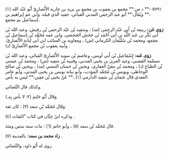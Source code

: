 ٥٧٩١ -** د س:** مجمع بن يعقوب بن مجمع بن يزيد بن جارية الأَنْصارِيّ أَبُو عَبْد الله (١) ،** ويُقال:** أبو عبد الرحمن المدني القبائي، حفيد الذي قبله، وابن عم إبراهيم بن إسماعيل بم مجمع.

**رَوَى عَن:** ربيعة بْن أَبي عَبْد الرحمن (مد) ، وسَعِيد بْن عَبْد الرحمن بْن رقيش، وعبد الله بْن أَبي بَكْر بن عَبد اللَّهِ بن أَبي أَحْمَد بْن جحش الجحشي، وابن عمه مُحَمَّد بْن إسماعيل بْن مجمع، ومحمد بْن سُلَيْمان الكرماني (س) ، ومعاوية بن السائب ابن أَبي لبابة الأَنْصارِيّ، وأبيه يعقوب بْن مجمع الأَنْصارِيّ (د) .

**رَوَى عَنه:** إِسْمَاعِيل بْن أَبي أويس، وعاصم بْن سويد الأَنْصارِيّ القبائي، وعبد الله بْن مسلمة القعنبي، وعبد العزيز بن يحيى المدني، وقتيبة بْن سَعِيد (س) ، ومحمد بْن عيسى بْن الطباع (د) ، ومحمد بْن معَنْ الغفاري، ويحيى بْن حسان التنسي (مد) ، ويحيى بْن صالح الوحاظي، ويونس بْن مُحَمَّد المؤدب، وأبو نباتة يونس بن يحيى المدني، وأبو عامر العقدي.قال عثمان بْن سَعِيد الدارمي (١) ،** عَنْ يحيى بْن مَعِين:** ليس به بأس.

وكذلك قال النَّسَائي.

وَقَال أَبُو حَاتِم (٢: لا بأس بِهِ.)

وَقَال مُحَمَّد بْن سعد (٣) : كان ثقة.

وذكره ابنُ حِبَّان في كتاب "الثقات (٤) .

قال مُحَمَّد بْن سعد (٥) ، وأبو حاتم (٦) : مات سنة ستين ومئة.

**زاد محمد بن سعد:** بالمدينة (٧) .

روى له أَبُو داود، والنَّسَائي.